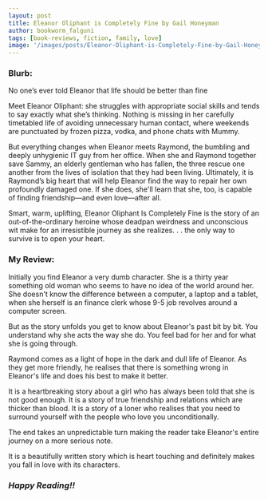 ```yaml
---
layout: post
title: Eleanor Oliphant is Completely Fine by Gail Honeyman
author: bookworm_falguni
tags: [book-reviews, fiction, family, love]
image: '/images/posts/Eleanor-Oliphant-is-Completely-Fine-by-Gail-Honeyman.jpg'
---
```

### **Blurb:**
No one’s ever told Eleanor that life should be better than fine

Meet Eleanor Oliphant: she struggles with appropriate social skills and tends to say exactly what she’s thinking. Nothing is missing in her carefully timetabled life of avoiding unnecessary human contact, where weekends are punctuated by frozen pizza, vodka, and phone chats with Mummy. 

But everything changes when Eleanor meets Raymond, the bumbling and deeply unhygienic IT guy from her office. When she and Raymond together save Sammy, an elderly gentleman who has fallen, the three rescue one another from the lives of isolation that they had been living. Ultimately, it is Raymond’s big heart that will help Eleanor find the way to repair her own profoundly damaged one. If she does, she'll learn that she, too, is capable of finding friendship—and even love—after all.

Smart, warm, uplifting, Eleanor Oliphant Is Completely Fine is the story of an out-of-the-ordinary heroine whose deadpan weirdness and unconscious wit make for an irresistible journey as she realizes. . . 
the only way to survive is to open your heart.

### **My Review:**
Initially you find Eleanor a very dumb character. She is a thirty year something old woman who seems to have no idea of the world around her. She doesn't know the difference between a computer, a laptop and a tablet, when she herself is an finance clerk whose 9-5 job revolves around a computer screen.

But as the story unfolds you get to know about Eleanor's past bit by bit. You understand why she acts the way she do. You feel bad for her and for what she is going through.

Raymond comes as a light of hope in the dark and dull life of Eleanor. As they get more friendly, he realises that there is something wrong in Eleanor's life and does his best to make it better.

It is a heartbreaking story about a girl who has always been told that she is not good enough. It is a story of true friendship and relations which are thicker than blood. It is a story of a loner who realises that you need to surround yourself with the people who love you unconditionally.

The end takes an unpredictable turn making the reader take Eleanor's entire journey on a more serious note.

It is a beautifully written story which is heart touching and definitely makes you fall in love with its characters. 

### ***Happy Reading!!***

